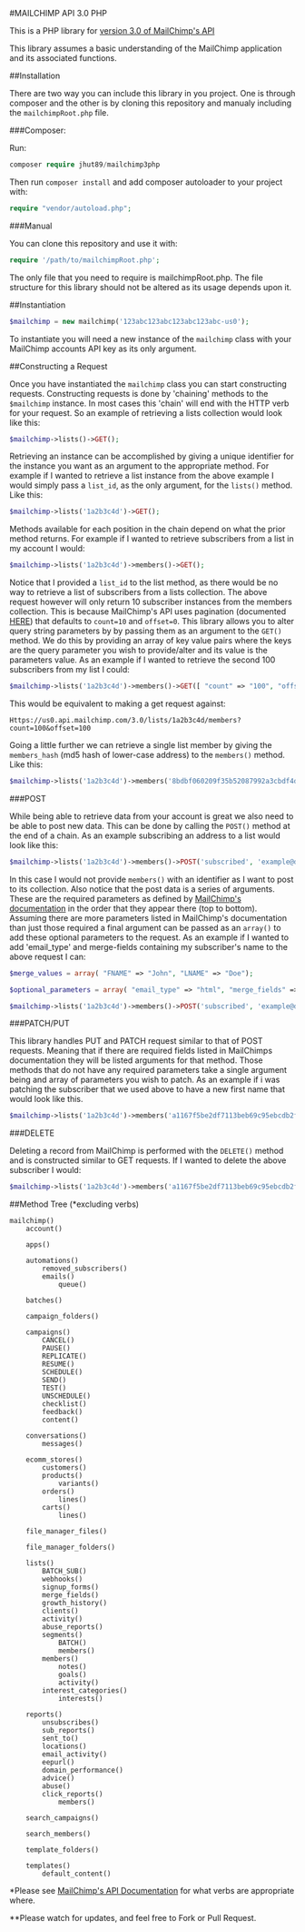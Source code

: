 #MAILCHIMP API 3.0 PHP

This is a PHP library for [version 3.0 of MailChimp's API](https://developer.mailchimp.com)

This library assumes a basic understanding of the MailChimp application and its associated functions. 

##Installation

There are two way you can include this library in you project. One is through composer and the other is by cloning this repository and manualy including the `mailchimpRoot.php` file.

###Composer:

Run:

```php
composer require jhut89/mailchimp3php
```

Then run `composer install` and add composer autoloader to your project with:

```php
require "vendor/autoload.php";
```

###Manual

You can clone this repository and use it with:

```php
require '/path/to/mailchimpRoot.php';
```

The only file that you need to require is mailchimpRoot.php. The file structure for this library should not be altered as its usage depends upon it.

##Instantiation

```php
$mailchimp = new mailchimp('123abc123abc123abc123abc-us0');
```

To instantiate you will need a new instance of the `mailchimp` class with your MailChimp accounts API key as its only argument.

##Constructing a Request

Once you have instantiated the `mailchimp` class you can start constructing requests. Constructing requests is done by 'chaining' methods to the `$mailchimp` instance. In most cases this 'chain' will end with the HTTP verb for your request. So an example of retrieving a lists collection would look like this:

```php
$mailchimp->lists()->GET();
```

Retrieving an instance can be accomplished by giving a unique identifier for the instance you want as an argument to the appropriate method. For example if I wanted to retrieve a list instance from the above example I would simply pass a `list_id`, as the only argument, for the `lists()` method. Like this:

```php
$mailchimp->lists('1a2b3c4d')->GET();
```

Methods available for each position in the chain depend on what the prior method returns. For example if I wanted to retrieve subscribers from a list in my account I would:

```php
$mailchimp->lists('1a2b3c4d')->members()->GET();
```

Notice that I provided a `list_id` to the list method, as there would be no way to retrieve a list of subscribers from a lists collection. The above request however will only return 10 subscriber instances from the members collection. This is because MailChimp's API uses pagination (documented [HERE](http://developer.mailchimp.com/documentation/mailchimp/guides/get-started-with-mailchimp-api-3/#parameters)) that defaults to `count=10` and `offset=0`. This library allows you to alter query string parameters by by passing them as an argument to the `GET()` method. We do this by providing an array of key value pairs where the keys are the query parameter you wish to provide/alter and its value is the parameters value. As an example if I wanted to retrieve the second 100 subscribers from my list I could:

```php
$mailchimp->lists('1a2b3c4d')->members()->GET([ "count" => "100", "offset" => "100"]);
```

This would be equivalent to making a get request against:

```
Https://us0.api.mailchimp.com/3.0/lists/1a2b3c4d/members?count=100&offset=100
```

Going a little further we can retrieve a single list member by giving the `members_hash` (md5 hash of lower-case address) to the `members()` method. Like this:

```php
$mailchimp->lists('1a2b3c4d')->members('8bdbf060209f35b52087992a3cbdf4d7')->GET();
```

###POST

While being able to retrieve data from your account is great we also need to be able to post new data. This can be done by calling the `POST()` method at the end of a chain. As an example subscribing an address to a list would look like this:

```php
$mailchimp->lists('1a2b3c4d')->members()->POST('subscribed', 'example@domain.com');
```

In this case I would not provide `members()` with an identifier as I want to post to its collection. Also notice that the post data is a series of arguments. These are the required parameters as defined by [MailChimp's documentation](http://developer.mailchimp.com/documentation/mailchimp/reference/lists/members/#create-post_lists_list_id_members) in the order that they appear there (top to bottom). Assuming there are more parameters listed in MailChimp's documentation than just those required a final argument can be passed as an `array()` to add these optional parameters to the request. As an example if I wanted to add 'email_type' and merge-fields containing my subscriber's name to the above request I can:

```php
$merge_values = array( "FNAME" => "John", "LNAME" => "Doe");

$optional_parameters = array( "email_type" => "html", "merge_fields" => $merge_values )

$mailchimp->lists('1a2b3c4d')->members()->POST('subscribed', 'example@domain.com', $optional_parameters);
```

###PATCH/PUT

This library handles PUT and PATCH request similar to that of POST requests. Meaning that if there are required fields listed in MailChimps documentation they will be listed arguments for that method. Those methods that do not have any required parameters take a single argument being and array of parameters you wish to patch. As an example if i was patching the subscriber that we used above to have a new first name that would look like this.

```php
$mailchimp->lists('1a2b3c4d')->members('a1167f5be2df7113beb69c95ebcdb2fd')->PATCH( [ "merge_fields" => ["FNAME" => "Jane"] ] );
```

###DELETE

Deleting a record from MailChimp is performed with the `DELETE()` method and is constructed similar to GET requests. If I wanted to delete the above subscriber I would:

```php
$mailchimp->lists('1a2b3c4d')->members('a1167f5be2df7113beb69c95ebcdb2fd')->DELETE();
```

##Method Tree (\*excluding verbs)

	mailchimp()
		account()

		apps()

		automations()
	  		removed_subscribers()
	    	emails()
	    		queue()

	    batches()

	    campaign_folders()

	    campaigns()
	    	CANCEL()
	    	PAUSE()
	    	REPLICATE()
	    	RESUME()
	    	SCHEDULE()
	    	SEND()
	    	TEST()
	    	UNSCHEDULE()
	    	checklist()
	    	feedback()
	    	content()

	    conversations()
	    	messages()

	    ecomm_stores()
	    	customers()
	    	products()
	    		variants()
	    	orders()
	    		lines()
	    	carts()
	    		lines()

	    file_manager_files()

	    file_manager_folders()

	    lists()
	    	BATCH_SUB()
	    	webhooks()
	    	signup_forms()
	    	merge_fields()
	    	growth_history()
	    	clients()
	    	activity()
	    	abuse_reports()
	    	segments()
	    		BATCH()
	    		members()
	    	members()
	    		notes()
	    		goals()
	    		activity()
	       	interest_categories()
	       		interests()

	    reports()
	    	unsubscribes()
	    	sub_reports()
	    	sent_to()
	    	locations()
	    	email_activity()
	    	eepurl()
	    	domain_performance()
	    	advice()
	    	abuse()
	    	click_reports()
	    		members()

	    search_campaigns()

	    search_members()

	    template_folders()

	    templates()
	    	default_content()

\*Please see [MailChimp's API Documentation](http://developer.mailchimp.com/documentation/mailchimp/reference/overview/) for what verbs are appropriate where.

\*\*Please watch for updates, and feel free to Fork or Pull Request. 




